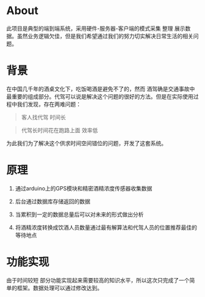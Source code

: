 
# About

此项目是典型的端到端系统，采用硬件-服务器-客户端的模式采集 整理 展示数据。虽然业务逻辑欠佳，但是我们希望通过我们的努力切实解决日常生活的相关问题。

# 背景

在中国几千年的酒桌文化下，吃饭喝酒是避免不了的，然而 酒驾确是交通事故中最重要的组成部分。代驾可以说是解决这个问题的很好的方法。但是在实际使用过程中我们发现，存在两难问题：

> 客人找代驾 时间长

> 代驾长时间花在跑路上面 效率低

为此我们为了解决这个供求时间空间错位的问题，开发了这套系统。

# 原理

1. 通过arduino上的GPS模块和精密酒精浓度传感器收集数据

2. 后台通过数据库存储返回的数据

3. 当累积到一定的数据总量后可以对未来的形式做出分析

4. 将酒精浓度转换成饮酒人员数量通过最有解算法和代驾人员的位置推荐最佳的等待地点

# 功能实现

由于时间较短 部分功能实现起来需要较高的知识水平，所以这次只完成了一个简单的框架。数据处理可以通过修改达到。

